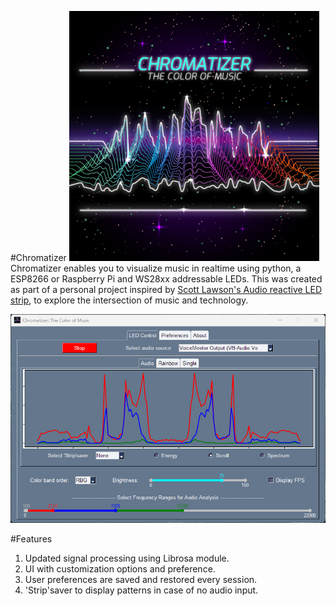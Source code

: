 #Chromatizer
![Chromatizer App](/chromatizer.png)
Chromatizer enables you to visualize music in realtime using python, a ESP8266 or Raspberry Pi and WS28xx addressable LEDs. This was created as part of a personal project inspired by [Scott Lawson's Audio reactive LED strip](https://github.com/scottlawsonbc/audio-reactive-led-strip), to explore the intersection of music and technology.

![Chromatizer App](/LEDControl.png)

#Features
1. Updated signal processing using Librosa module.
2. UI with customization options and preference.
3. User preferences are saved and restored every session.
4. 'Strip'saver to display patterns in case of no audio input.

